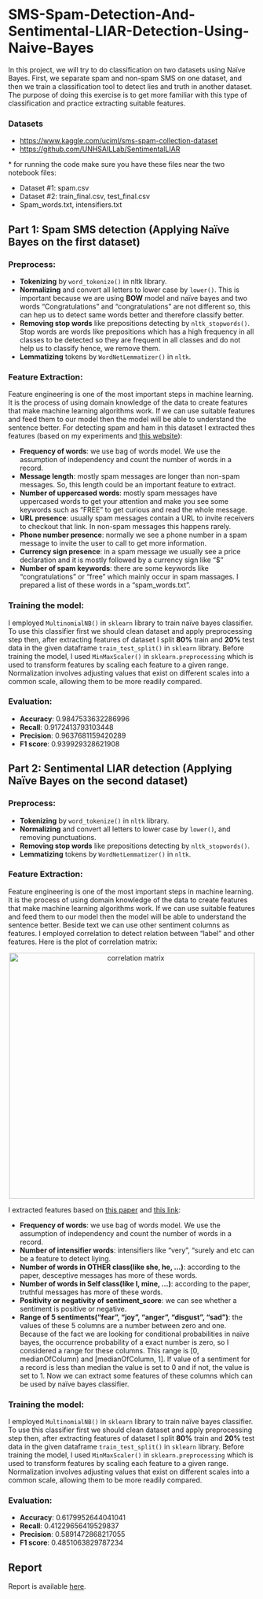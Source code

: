 # SMS-Spam-Detection-And-Sentimental-LIAR-Detection-Using-Naive-Bayes

In this project, we will try to do classification on two datasets using Naïve Bayes. First, we separate spam and non-spam SMS on one dataset, and then we train a classification tool to detect lies and truth in another dataset. The purpose of doing this exercise is to get more familiar with this type of classification and practice extracting suitable features.

### Datasets

* https://www.kaggle.com/uciml/sms-spam-collection-dataset
* https://github.com/UNHSAILLab/SentimentalLIAR

\* for running the code make sure you have these files near the two notebook files:
* Dataset #1: spam.csv
* Dataset #2: train_final.csv, test_final.csv
* Spam_words.txt, intensifiers.txt

## Part 1: Spam SMS detection (Applying Naïve Bayes on the first dataset)
### Preprocess:
  * **Tokenizing** by `word_tokenize()` in nltk library.
  * **Normalizing** and convert all letters to lower case by `lower()`. This is important because we are using **BOW** model and naïve bayes and two words “Congratulations” and “congratulations” are not different so, this can hep us to detect same words better and therefore classify better.
  * **Removing stop words** like prepositions detecting by `nltk_stopwords()`. Stop words are words like prepositions which has a high frequency in all classes to be detected so they are frequent in all classes and do not help us to classify hence, we remove them.
  * **Lemmatizing** tokens by `WordNetLemmatizer()` in `nltk`.
  
### Feature Extraction:
Feature engineering is one of the most important steps in machine learning. It is the process of using domain knowledge of the data to create features that make machine learning algorithms work. If we can use suitable features and feed them to our model then the model will be able to understand the sentence better. For detecting spam and ham in this dataset I extracted thes features (based on my experiments and [this website](https://www.researchgate.net/figure/List-of-extracted-features-for-spam-and-ham-messages_tbl2_340607093)):
  * **Frequency of words**: we use bag of words model. We use the assumption of independency and count the number of words in a record.
  * **Message length**: mostly spam messages are longer than non-spam messages. So, this length could be an important feature to extract.
  * **Number of uppercased words**: mostly spam messages have uppercased words to get your attention and make you see some keywords such as “FREE” to get curious and read the whole message.
  * **URL presence**: usually spam messages contain a URL to invite receivers to checkout that link. In non-spam messages this happens rarely.
  * **Phone number presence**: normally we see a phone number in a spam message to invite the user to call to get more information.
  * **Currency sign presence**: in a spam message we usually see a price declaration and it is mostly followed by a currency sign like “$”
  * **Number of spam keywords**: there are some keywords like “congratulations” or “free” which mainly occur in spam massages. I prepared a list of these words in a “spam_words.txt”.



  
### Training the model:
I employed `MultinomialNB()` in `sklearn` library to train naïve bayes classifier. To use this
classifier first we should clean dataset and apply preprocessing step then, after extracting features
of dataset I split **80%** train and **20%** test data in the given dataframe `train_test_split()` in `sklearn`
library. Before training the model, I used `MinMaxScaler()` in `sklearn.preprocessing` which is
used to transform features by scaling each feature to a given range. Normalization involves
adjusting values that exist on different scales into a common scale, allowing them to be more
readily compared.

### Evaluation:
  * **Accuracy**: 0.9847533632286996
  * **Recall**: 0.9172413793103448
  * **Precision**: 0.9637681159420289
  * **F1 score**: 0.939929328621908
  
## Part 2: Sentimental LIAR detection (Applying Naïve Bayes on the second dataset)
### Preprocess: 
  * **Tokenizing** by `word_tokenize()` in `nltk` library.
  * **Normalizing** and convert all letters to lower case by `lower()`, and removing punctuations.
  * **Removing stop words** like prepositions detecting by `nltk_stopwords()`.
  * **Lemmatizing** tokens by `WordNetLemmatizer()` in `nltk`.
  
### Feature Extraction:
Feature engineering is one of the most important steps in machine learning. It is the process of using domain knowledge of the data to create features that make machine learning algorithms work. If we can use suitable features and feed them to our model then the model will be able to understand the sentence better. Beside text we can use other sentiment columns as features. I employed correlation to detect relation between “label” and other features. Here is the plot of correlation matrix:

<p align="center">
    <img width="500" src="https://user-images.githubusercontent.com/69076293/227918203-f9723a10-b2d1-4130-9c61-52c8062564f5.png" alt="correlation matrix">
</p>

I extracted features based on [this paper](https://dl.acm.org/doi/pdf/10.5555/1667583.1667679) and [this link](https://research.signal-ai.com/assets/Deception_Detection_with_NLP.pdf):
  * **Frequency of words**: we use bag of words model. We use the assumption of independency and count the number of words in a record.
  * **Number of intensifier words**: intensifiers like “very”, “surely and etc can be a feature to detect liying.
  * **Number of words in OTHER class(like she, he, …)**: according to the paper, desceptive messages has more of these words.
  * **Number of words in Self class(like I, mine, …)**: according to the paper, truthful messages has more of these words.
  * **Positivity or negativity of sentiment_score**: we can see whether a sentiment is positive or negative.
  * **Range of 5 sentiments(“fear”, “joy”, “anger”, “disgust”, “sad”)**: the values of these 5 columns are a number between zero and one. Because of the fact we are looking for conditional probabilities in naïve bayes, the occurrence probability of a exact number is zero, so I considered a range for these columns. This range is [0, medianOfColumn) and [medianOfColumn, 1]. If value of a sentiment for a record is less than median the value is set to 0 and if not, the value is set to 1. Now we can extract some features of these columns which can be used by naïve bayes classifier.

### Training the model:
I employed `MultinomialNB()` in `sklearn` library to train naïve bayes classifier. To use this
classifier first we should clean dataset and apply preprocessing step then, after extracting features
of dataset I split **80%** train and **20%** test data in the given dataframe `train_test_split()` in `sklearn`
library. Before training the model, I used `MinMaxScaler()` in `sklearn.preprocessing` which is
used to transform features by scaling each feature to a given range. Normalization involves
adjusting values that exist on different scales into a common scale, allowing them to be more
readily compared.

### Evaluation:
  * **Accuracy**: 0.6179952644041041
  * **Recall**: 0.41229656419529837
  * **Precision**: 0.5891472868217055
  * **F1 score**: 0.4851063829787234
  
  
## Report
Report is available [here](https://github.com/parnianf/SMS-Spam-And-Sentimental-LIAR-Detection-Using-Naive-Bayes/blob/main/NLP_CA2_Report-English.pdf). 
